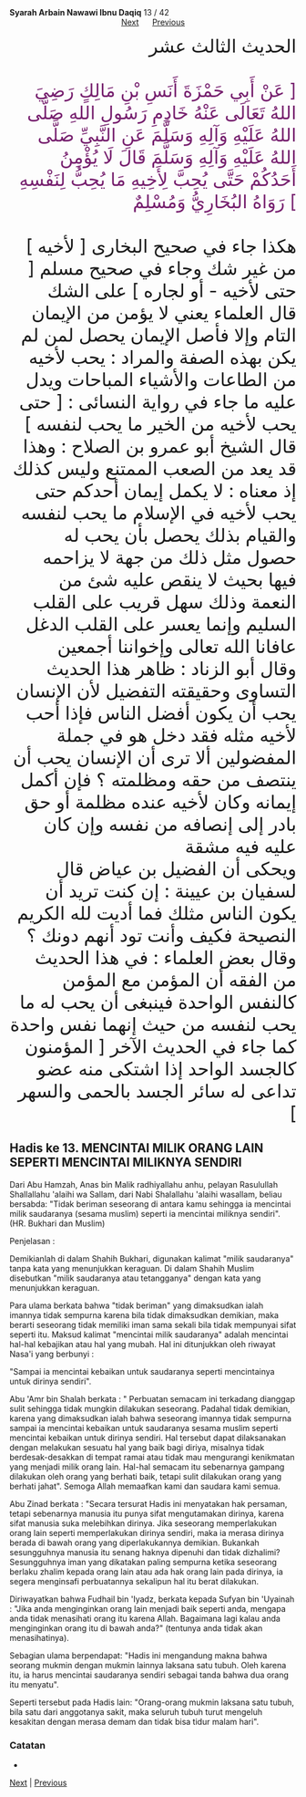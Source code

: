 <tr><td align=center><b>Syarah Arbain Nawawi Ibnu Daqiq</b> 13 / 42<br></td></tr><tr><td valign=top><center><a href='14'>Next</a> &nbsp; &nbsp; &nbsp;<a href='12'>Previous</a></center><section class='nass'><p lang='ar' dir='rtl' align=right><font size=6> الحديث الثالث عشر <br />
<br />
<font color="#77216F">
[ عَنْ أَبِي حَمْزَةَ أَنَسِ بْنِ مَالِكٍ رَضِيَ اللهُ تَعَالَى عَنْهُ خَادِمِ رَسُولِ اللهِ صَلَّى اللهُ عَلَيْهِ وَآلِهِ وَسَلَّمَ عَنِ النَّبِيِّ صَلَّى اللهُ عَلَيْهِ وَآلِهِ وَسَلَّمَ قَالَ لَا يُؤْمِنُ أَحَدُكُمْ حَتَّى يُحِبَّ لِأَخِيهِ مَا يُحِبُّ لِنَفْسِهِ ] رَوَاهُ البُخَارِيُّ وَمُسْلِمٌ <br />
</font>
<br/>
هكذا جاء في صحيح البخارى [ لأخيه ] من غير شك وجاء في صحيح مسلم [ حتى لأخيه - أو لجاره ] على الشك <br />
قال العلماء يعني لا يؤمن من الإيمان التام وإلا فأصل الإيمان يحصل لمن لم يكن بهذه الصفة والمراد : يحب لأخيه من الطاعات والأشياء المباحات ويدل عليه ما جاء في رواية النسائى : [ حتى يحب لأخيه من الخير ما يحب لنفسه ] قال الشيخ أبو عمرو بن الصلاح : وهذا قد يعد من الصعب الممتنع وليس كذلك إذ معناه : لا يكمل إيمان أحدكم حتى يحب لأخيه في الإسلام ما يحب لنفسه والقيام بذلك يحصل بأن يحب له حصول مثل ذلك من جهة لا يزاحمه فيها بحيث لا ينقص عليه شئ من النعمة وذلك سهل قريب على القلب السليم وإنما يعسر على القلب الدغل عافانا الله تعالى وإخواننا أجمعين <br />
وقال أبو الزناد : ظاهر هذا الحديث التساوى وحقيقته التفضيل لأن الإنسان يحب أن يكون أفضل الناس فإذا أحب لأخيه مثله فقد دخل هو في جملة المفضولين ألا ترى أن الإنسان يحب أن ينتصف من حقه ومظلمته ؟ فإن أكمل إيمانه وكان لأخيه عنده مظلمة أو حق بادر إلى إنصافه من نفسه وإن كان عليه فيه مشقة <br />
ويحكى أن الفضيل بن عياض قال لسفيان بن عيينة : إن كنت تريد أن يكون الناس مثلك فما أديت لله الكريم النصيحة فكيف وأنت تود أنهم دونك ؟ <br />
وقال بعض العلماء : في هذا الحديث من الفقه أن المؤمن مع المؤمن كالنفس الواحدة فينبغى أن يحب له ما يحب لنفسه من حيث إنهما نفس واحدة كما جاء في الحديث الآخر [ المؤمنون كالجسد الواحد إذا اشتكى منه عضو تداعى له سائر الجسد بالحمى والسهر ] <br />
</font></p></section>

<div  markdown="1">

## Hadis ke 13. MENCINTAI MILIK ORANG LAIN SEPERTI MENCINTAI MILIKNYA SENDIRI

Dari Abu Hamzah, Anas bin Malik radhiyallahu anhu, pelayan Rasulullah Shallallahu 'alaihi wa Sallam, dari Nabi Shalallahu 'alaihi wasallam, beliau bersabda: "Tidak beriman seseorang di antara kamu sehingga ia mencintai milik saudaranya (sesama muslim) seperti ia mencintai miliknya sendiri". (HR. Bukhari dan Muslim)

Penjelasan :

Demikianlah di dalam Shahih Bukhari, digunakan kalimat "milik saudaranya" tanpa kata yang menunjukkan keraguan. Di dalam Shahih Muslim disebutkan "milik saudaranya atau tetangganya" dengan kata yang menunjukkan keraguan.

Para ulama berkata bahwa "tidak beriman" yang dimaksudkan ialah imannya tidak sempurna karena bila tidak dimaksudkan demikian, maka berarti seseorang tidak memiliki iman sama sekali bila tidak mempunyai sifat seperti itu. Maksud kalimat "mencintai  milik  saudaranya"  adalah  mencintai  hal-hal  kebajikan  atau  hal  yang mubah. Hal ini ditunjukkan oleh riwayat Nasa'i yang berbunyi :

"Sampai  ia  mencintai  kebaikan  untuk  saudaranya  seperti  mencintainya  untuk dirinya sendiri".

Abu 'Amr bin Shalah berkata : " Perbuatan semacam ini terkadang dianggap sulit sehingga tidak mungkin dilakukan seseorang. Padahal tidak demikian, karena yang dimaksudkan ialah bahwa seseorang imannya tidak sempurna sampai ia mencintai kebaikan untuk saudaranya sesama muslim seperti mencintai kebaikan untuk dirinya sendiri. Hal tersebut dapat dilaksanakan dengan melakukan sesuatu hal yang baik bagi diriya, misalnya tidak berdesak-desakkan di tempat ramai atau tidak mau mengurangi kenikmatan yang menjadi milik orang lain. Hal-hal semacam itu sebenarnya gampang dilakukan oleh  orang  yang  berhati  baik,  tetapi  sulit  dilakukan orang  yang  berhati jahat". Semoga Allah memaafkan kami dan saudara kami semua.

Abu Zinad berkata : "Secara tersurat Hadis ini menyatakan hak persaman, tetapi sebenarnya manusia itu punya sifat mengutamakan dirinya, karena sifat manusia suka melebihkan dirinya. Jika seseorang memperlakukan orang lain seperti memperlakukan dirinya sendiri, maka ia merasa dirinya berada di bawah orang yang diperlakukannya demikian. Bukankah sesungguhnya manusia itu senang haknya dipenuhi dan tidak dizhalimi? Sesungguhnya iman yang dikatakan paling sempurna ketika seseorang berlaku zhalim kepada orang lain atau ada hak orang lain pada dirinya, ia segera menginsafi perbuatannya sekalipun hal itu berat dilakukan.

Diriwayatkan bahwa Fudhail bin 'Iyadz, berkata kepada Sufyan bin 'Uyainah : "Jika anda menginginkan orang lain menjadi baik seperti anda, mengapa anda tidak menasihati orang itu karena Allah. Bagaimana lagi kalau anda menginginkan orang itu di bawah anda?" (tentunya anda tidak akan menasihatinya).

Sebagian ulama berpendapat: "Hadis ini mengandung makna bahwa seorang mukmin dengan mukmin lainnya laksana satu tubuh. Oleh karena itu, ia harus mencintai saudaranya sendiri sebagai tanda bahwa dua orang itu menyatu".

Seperti tersebut pada Hadis lain:
"Orang-orang mukmin laksana satu tubuh, bila satu dari anggotanya sakit, maka seluruh tubuh turut mengeluh kesakitan dengan merasa demam dan tidak  bisa tidur malam hari".

### Catatan  
- 
[Next](14) | [Previous](12)
</div>
